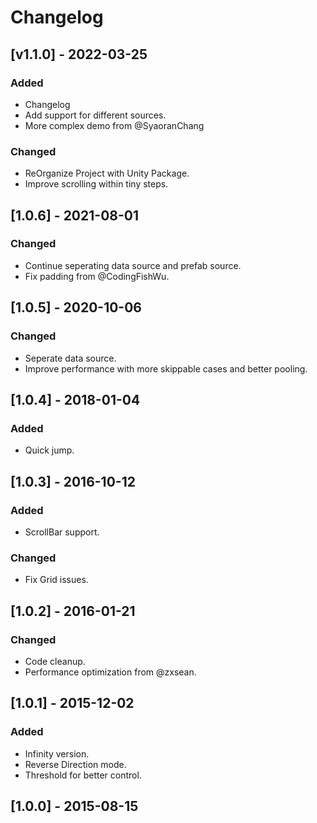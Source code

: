 # Changelog

## [v1.1.0] - 2022-03-25
### Added
- Changelog
- Add support for different sources.
- More complex demo from @SyaoranChang
### Changed
- ReOrganize Project with Unity Package.
- Improve scrolling within tiny steps.

## [1.0.6] - 2021-08-01
### Changed
- Continue seperating data source and prefab source.
- Fix padding from @CodingFishWu.

## [1.0.5] - 2020-10-06
### Changed
- Seperate data source.
- Improve performance with more skippable cases and better pooling.

## [1.0.4] - 2018-01-04
### Added
- Quick jump.

## [1.0.3] - 2016-10-12
### Added
- ScrollBar support.
### Changed
- Fix Grid issues.

## [1.0.2] - 2016-01-21
### Changed
- Code cleanup.
- Performance optimization from @zxsean.

## [1.0.1] - 2015-12-02
### Added
- Infinity version.
- Reverse Direction mode.
- Threshold for better control.

## [1.0.0] - 2015-08-15